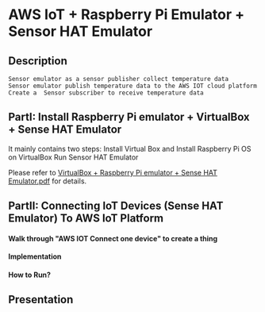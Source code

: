 # AWS IoT + Raspberry Pi Emulator + Sensor HAT Emulator
## Description
    Sensor emulator as a sensor publisher collect temperature data
    Sensor emulator publish temperature data to the AWS IOT cloud platform
    Create a  Sensor subscriber to receive temperature data

## PartI: Install Raspberry Pi emulator + VirtualBox + Sense HAT Emulator

It mainly contains two steps:
  Install Virtual Box and Install Raspberry Pi OS on VirtualBox
  Run Sensor HAT Emulator
  
Please refer to [VirtualBox + Raspberry Pi emulator + Sense HAT Emulator.pdf]() for details.

## PartII: Connecting IoT Devices (Sense HAT Emulator) To AWS IoT Platform

#### Walk through "AWS IOT Connect one device" to create a thing

#### Implementation

#### How to Run?

## Presentation

